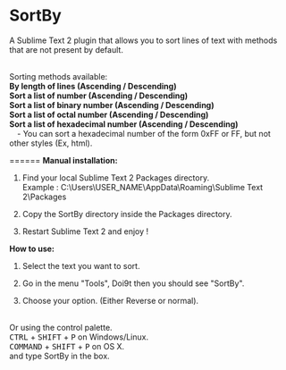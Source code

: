 SortBy
======

A Sublime Text 2 plugin that allows you to sort lines of text with methods that are not present by default.

<br>Sorting methods available:
<br><b>By length of lines (Ascending / Descending)</b>
<br><b>Sort a list of number (Ascending / Descending)</b>
<br><b>Sort a list of binary number (Ascending / Descending)</b>
<br><b>Sort a list of octal number (Ascending / Descending)</b>
<br><b>Sort a list of hexadecimal number (Ascending / Descending)</b>
<br>&emsp;- You can sort a hexadecimal number of the form 0xFF or FF, but not other styles (Ex, html).

======
<b>Manual installation:</b>

1) Find your local Sublime Text 2 Packages directory.<br>
Example : C:\Users\USER_NAME\AppData\Roaming\Sublime Text 2\Packages
  
2) Copy the SortBy directory inside the Packages directory.

3) Restart Sublime Text 2 and enjoy !

<b>How to use:</b>

1) Select the text you want to sort.

2) Go in the menu "Tools", Doi9t then you should see "SortBy".

3) Choose your option. (Either Reverse or normal).

<br>Or using the control palette.
<br><kbd>CTRL</kbd> + <kbd>SHIFT</kbd> + <kbd>P</kbd> on Windows/Linux.
<br><kbd>COMMAND</kbd> + <kbd>SHIFT</kbd> + <kbd>P</kbd> on OS X.
<br>and type SortBy in the box.